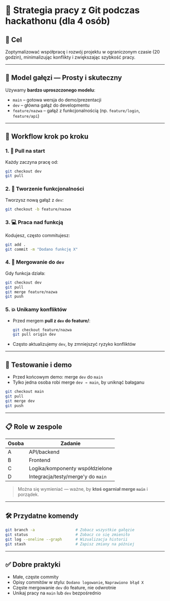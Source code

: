 
# 🧠 Strategia pracy z Git podczas hackathonu (dla 4 osób)

## 📌 Cel
Zoptymalizować współpracę i rozwój projektu w ograniczonym czasie (20 godzin), minimalizując konflikty i zwiększając szybkość pracy.

---

## 🌿 Model gałęzi — Prosty i skuteczny

Używamy **bardzo uproszczonego modelu**:

- `main` – gotowa wersja do demo/prezentacji
- `dev` – główna gałąź do developmentu
- `feature/nazwa` – gałąź z funkcjonalnością (np. `feature/login`, `feature/api`)

---

## 🔁 Workflow krok po kroku

### 1. 🔄 Pull na start
Każdy zaczyna pracę od:
```bash
git checkout dev
git pull
```

### 2. 🌱 Tworzenie funkcjonalności
Tworzysz nową gałąź z `dev`:
```bash
git checkout -b feature/nazwa
```

### 3. 💻 Praca nad funkcją
Kodujesz, często commitujesz:
```bash
git add .
git commit -m "Dodano funkcję X"
```

### 4. 🔀 Mergowanie do `dev`
Gdy funkcja działa:
```bash
git checkout dev
git pull
git merge feature/nazwa
git push
```

### 5. 💥 Unikamy konfliktów
- Przed mergem **pull z `dev` do feature/**:
  ```bash
  git checkout feature/nazwa
  git pull origin dev
  ```
- Często aktualizujemy `dev`, by zmniejszyć ryzyko konfliktów

---

## 🧪 Testowanie i demo

- Przed końcowym demo: merge `dev` do `main`
- Tylko jedna osoba robi merge `dev → main`, by uniknąć bałaganu

```bash
git checkout main
git pull
git merge dev
git push
```

---

## 📋 Role w zespole

| Osoba | Zadanie |
|-------|--------|
| A | API/backend |
| B | Frontend |
| C | Logika/komponenty współdzielone |
| D | Integracja/testy/merge'y do `main` |

> Można się wymieniać — ważne, by **ktoś ogarniał merge `main`** i porządek.

---

## 🛠️ Przydatne komendy

```bash
git branch -a                  # Zobacz wszystkie gałęzie
git status                     # Zobacz co się zmieniło
git log --oneline --graph      # Wizualizacja historii
git stash                      # Zapisz zmiany na później
```

---

## ✅ Dobre praktyki

- Małe, częste commity
- Opisy commitów w stylu: `Dodano logowanie`, `Naprawiono błąd X`
- Częste mergowanie `dev` do feature, nie odwrotnie
- Unikaj pracy na `main` lub `dev` bezpośrednio
